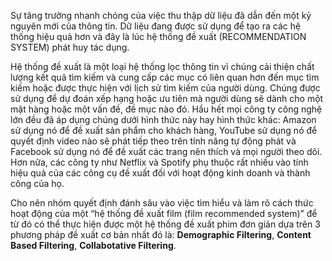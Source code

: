   Sự tăng trưởng nhanh chóng của việc thu thập dữ liệu đã dẫn đến một kỷ nguyên mới của thông tin. Dữ liệu đang được sử dụng để tạo ra các hệ thống hiệu quả hơn và đây là lúc hệ thống đề xuất (RECOMMENDATION SYSTEM) phát huy tác dụng. 

  Hệ thống đề xuất là một loại hệ thống lọc thông tin vì chúng cải thiện chất lượng kết quả tìm kiếm và cung cấp các mục có liên quan hơn đến mục tìm kiếm hoặc được thực hiện với lịch sử tìm kiếm của người dùng. Chúng được sử dụng để dự đoán xếp hạng hoặc ưu tiên mà người dùng sẽ dành cho một mặt hàng hoặc một vấn đề, đề mục nào đó. Hầu hết mọi công ty công nghệ lớn đều đã áp dụng chúng dưới hình thức này hay hình thức khác: Amazon sử dụng nó để đề xuất sản phẩm cho khách hàng, YouTube sử dụng nó để quyết định video nào sẽ phát tiếp theo trên tính năng tự động phát và Facebook sử dụng nó để đề xuất các trang nên thích và mọi người theo dõi. Hơn nữa, các công ty như Netflix và Spotify phụ thuộc rất nhiều vào tính hiệu quả của các công cụ đề xuất đối với hoạt động kinh doanh và thành công của họ.

  Cho nên nhóm quyết định đánh sâu vào việc tìm hiểu và làm rõ cách thức hoạt động của một “hệ thống đề xuất film (film recommended system)” để từ đó có thể thực hiện được một hệ thống đề xuất phim đơn giản dựa trên 3 phương pháp đề xuất cơ bản nhất đó là: **Demographic Filtering**, **Content Based Filtering**, **Collabotative Filtering**.


